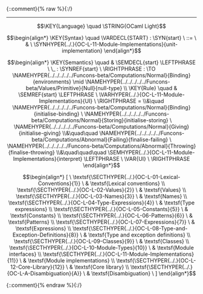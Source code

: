 {::comment}{% raw %}{:/}


----

$$\KEY{Language} \quad \STRING{OCaml Light}$$



$$\begin{align*}
  \KEY{Syntax} \quad
    \VARDECL{START} : \SYN{start}
      \ ::= \ & \
      \SYNHYPER{../.}{OC-L-11-Module-Implementations}{unit-implementation}
\end{align*}$$

$$\begin{align*}
  \KEY{Semantics} \quad
  & \SEMDECL{start} \LEFTPHRASE \ \_ : \SYNREF{start} \ \RIGHTPHRASE  
    :  \TO \NAMEHYPER{../../../../../Funcons-beta/Computations/Normal}{Binding}{environments}  \mid \NAMEHYPER{../../../../../Funcons-beta/Values/Primitive}{Null}{null-type} 
\\
  \KEY{Rule} \quad
    & \SEMREF{start} \LEFTPHRASE \
                            \VARHYPER{../.}{OC-L-11-Module-Implementations}{UI} \
                          \RIGHTPHRASE  = \\&\quad
      \NAMEHYPER{../../../../../Funcons-beta/Computations/Normal}{Binding}{initialise-binding} \ 
        \NAMEHYPER{../../../../../Funcons-beta/Computations/Normal}{Storing}{initialise-storing} \ 
          \NAMEHYPER{../../../../../Funcons-beta/Computations/Normal}{Giving}{initialise-giving} \\&\quad\quad 
            \NAMEHYPER{../../../../../Funcons-beta/Computations/Abnormal}{Failing}{finalise-failing} \ 
              \NAMEHYPER{../../../../../Funcons-beta/Computations/Abnormal}{Throwing}{finalise-throwing} \\&\quad\quad\quad 
                \SEMHYPER{../.}{OC-L-11-Module-Implementations}{interpret} \LEFTPHRASE \
                                      \VAR{UI} \
                                    \RIGHTPHRASE 
\end{align*}$$


$$\begin{align*}
  [ \
  \textsf{\SECTHYPER{../.}{OC-L-01-Lexical-Conventions}{1}} \ & \textsf{Lexical conventions} \\
  \textsf{\SECTHYPER{../.}{OC-L-02-Values}{2}} \ & \textsf{Values} \\
  \textsf{\SECTHYPER{../.}{OC-L-03-Names}{3}} \ & \textsf{Names} \\
  \textsf{\SECTHYPER{../.}{OC-L-04-Type-Expressions}{4}} \ & \textsf{Type expressions} \\
  \textsf{\SECTHYPER{../.}{OC-L-05-Constants}{5}} \ & \textsf{Constants} \\
  \textsf{\SECTHYPER{../.}{OC-L-06-Patterns}{6}} \ & \textsf{Patterns} \\
  \textsf{\SECTHYPER{../.}{OC-L-07-Expressions}{7}} \ & \textsf{Expressions} \\
  \textsf{\SECTHYPER{../.}{OC-L-08-Type-and-Exception-Definitions}{8}} \ & \textsf{Type and exception definitions} \\
  \textsf{\SECTHYPER{../.}{OC-L-09-Classes}{9}} \ & \textsf{Classes} \\
  \textsf{\SECTHYPER{../.}{OC-L-10-Module-Types}{10}} \ & \textsf{Module interfaces} \\
  \textsf{\SECTHYPER{../.}{OC-L-11-Module-Implementations}{11}} \ & \textsf{Module implementations} \\
  \textsf{\SECTHYPER{../.}{OC-L-12-Core-Library}{12}} \ & \textsf{Core library} \\
  \textsf{\SECTHYPER{../.}{OC-L-A-Disambiguation}{A}} \ & \textsf{Disambiguation}
  \ ]
\end{align*}$$



[Funcons-beta]: /CBS-beta/math/Funcons-beta
  "FUNCONS-BETA"
[Unstable-Funcons-beta]: /CBS-beta/math/Unstable-Funcons-beta
  "UNSTABLE-FUNCONS-BETA"
[Languages-beta]: /CBS-beta/math/Languages-beta
  "LANGUAGES-BETA"
[Unstable-Languages-beta]: /CBS-beta/math/Unstable-Languages-beta
  "UNSTABLE-LANGUAGES-BETA"
[CBS-beta]: /CBS-beta
  "CBS-BETA"
[OC-L-Start.cbs]: https://github.com/plancomps/CBS-beta/blob/math/Languages-beta/OCaml-Light/OC-L-cbs/OC-L/OC-L-Start/OC-L-Start.cbs
  "CBS SOURCE FILE ON GITHUB"
[PLAIN]: /CBS-beta/docs/Languages-beta/OCaml-Light/OC-L-cbs/OC-L/OC-L-Start
  "CBS SOURCE WEB PAGE"
 [PRETTY]: /CBS-beta/math/Languages-beta/OCaml-Light/OC-L-cbs/OC-L/OC-L-Start
  "CBS-KATEX WEB PAGE"
[PDF]: /CBS-beta/math/Languages-beta/OCaml-Light/OC-L-cbs/OC-L/OC-L-Start/OC-L-Start.pdf
  "CBS-LATEX PDF FILE"
[PLanCompS Project]: https://plancomps.github.io
  "PROGRAMMING LANGUAGE COMPONENTS AND SPECIFICATIONS PROJECT HOME PAGE"
{::comment}{% endraw %}{:/}
